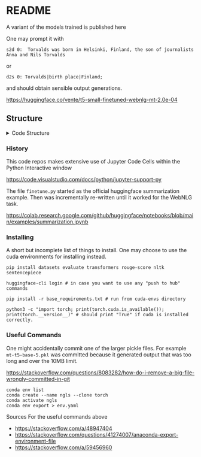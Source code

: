 # README

A variant of the models trained is published here

One may prompt it with 

`s2d 0:  Torvalds was born in Helsinki, Finland, the son of journalists Anna and Nils Torvalds`

or

`d2s 0: Torvalds|birth place|Finland;` 

and should obtain sensible output generations.

https://huggingface.co/vente/t5-small-finetuned-webnlg-mt-2.0e-04

## Structure

<details>
  <summary>Code Structure</summary>

```
├── README.md
├── analysis_d2s.py # data to sentence evaluation
├── analysis_mt.py  # multi-task evaluation
├── analysis_s2d.py # sentence to data evaluation
├── anaysis_corpus.py 
├── finetune.py # trains the networks, saving results in models/ outputting 
├── preproc.py
├── cuda-envs
│   ├── base_requirements.txt
│   ├── [...]
│   └── env.yaml
├── models
│   ├── t5-base-finetuned-webnlg-d2s-2.0e-04
│   ├── [...]
│   └── t5-small-finetuned-webnlg-s2d-2.0e-04
├── pipeline
│   ├── anaysis_corpus.py    # pre-midterm analysis including plots
│   ├── normalized_data      # store and reuse raw and pre-processed versions of the corpora
│   │   ├── webnlg_clean.pkl
│   │   ├── webnlg_raw.pkl
│   │   └── wikibio.pkl
│   ├── figs # stores the figures emitted by the analysis_corpus.py
│   │   ├── box_plot_datacounts.pdf
│   │   ├── [...]
│   │   └── violin_plot_tokencounts.pdf
│   ├── predictions  # save all the predictions themselves in pickle files
│   │   ├── d2s-t5-base-5.pkl
│       ├── [...]
│   │   └── s2d-t5-small-5.pkl
│   └── scores # better named logs, is where intermediate files are saved
│       ├── d2s-t5-base-5
│       │   ├── analysis_d2s.ipynb
│       │   ├── d2s_scores.pkl
│       │   └── finetune.ipynb
│       ├── [...]
│       ├── s2d-t5-base-5
│       │   ├── analysis_s2d.ipynb
│       │   └── finetune.ipynb
│       └── s2d-t5-small-5
│           └── analysis_s2d.ipynb
└── funcutils.py
```

</details>


### History 

This code repos makes extensive use of Jupyter Code Cells within the Python Interactive window

https://code.visualstudio.com/docs/python/jupyter-support-py

The file `finetune.py` started as the official huggingface summarization example. Then was incrementally
re-written until it worked for the WebNLG task.

https://colab.research.google.com/github/huggingface/notebooks/blob/main/examples/summarization.ipynb

### Installing

A short but incomplete list of things to install. One may choose to use the cuda environments for installing instead.

```
pip install datasets evaluate transformers rouge-score nltk sentencepiece

huggingface-cli login # in case you want to use any "push to hub" commands

pip install -r base_requirements.txt # run from cuda-envs directory

python3 -c "import torch; print(torch.cuda.is_available()); print(torch.__version__)" # should print "True" if cuda is installed correctly.
```


### Useful Commands

One might accidentally commit one of the larger pickle files. For example `mt-t5-base-5.pkl` was committed because it generated output that was too long and over the 10MB limit. 

https://stackoverflow.com/questions/8083282/how-do-i-remove-a-big-file-wrongly-committed-in-git

```
conda env list
conda create --name ngls --clone torch
conda activate ngls
conda env export > env.yaml
```

Sources For the useful commands above

- https://stackoverflow.com/a/48947404
- https://stackoverflow.com/questions/41274007/anaconda-export-environment-file
- https://stackoverflow.com/a/59456960